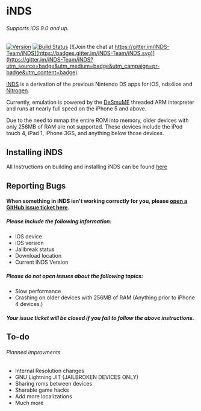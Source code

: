 iNDS
=======
###### Supports iOS 9.0 and up.
[![Version](https://img.shields.io/github/release/iNDS-Team/iNDS.svg)](https://github.com/iNDS-Team/iNDS/releases/latest)
[![Build Status](https://travis-ci.com/iNDS-Team/iNDS.svg?branch=master)](https://travis-ci.com/iNDS-Team/iNDS)
[![Join the chat at https://gitter.im/iNDS-Team/iNDS](https://badges.gitter.im/iNDS-Team/iNDS.svg)](https://gitter.im/iNDS-Team/iNDS?utm_source=badge&utm_medium=badge&utm_campaign=pr-badge&utm_content=badge)

[iNDS](https://inds.nerd.net) is a derivation of the previous Nintendo DS apps for iOS, nds4ios and [Nitrogen](https://github.com/NitrogenEmulator). 

Currently, emulation is powered by the [DeSmuME](http://desmume.org/) threaded ARM interpreter and runs at nearly full speed on the iPhone 5 and above.

Due to the need to mmap the entire ROM into memory, older devices with only 256MB of RAM are not supported. These devices include the iPod touch 4, iPad 1, iPhone 3GS, and anything below those devices.

Installing iNDS
------------------------
All Instructions on building and installing iNDS can be found [here](https://github.com/iNDS-Team/iNDS/wiki)

Reporting Bugs
------------------------
#### When something in iNDS isn't working correctly for you, please [open a GitHub issue ticket here](https://github.com/iNDS-Team/iNDS/issues/new/choose).
##### Please include the following information:
* iOS device
* iOS version
* Jailbreak status
* Download location
* Current iNDS Version

##### Please do not open issues about the following topics:
* Slow performance
* Crashing on older devices with 256MB of RAM (Anything prior to iPhone 4 devices.)

##### Your issue ticket will be closed if you fail to follow the above instructions.

To-do
------------------------
###### Planned improvments
* Internal Resolution changes
* GNU Lightning JIT (JAILBROKEN DEVICES ONLY)
* Sharing roms between devices
* Sharable game hacks
* Add more localizations
* Much more
